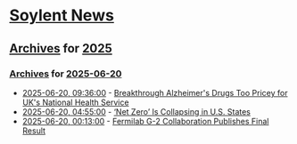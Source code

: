 # [Soylent News](../../../README.md)

## [Archives](../../index.md) for [2025](../index.md)

### [Archives](../../index.md) for [2025-06-20](index.md)

* [2025-06-20, 09:36:00](https://soylentnews.org/article.pl?sid=25/06/19/0919227&from=rss) - [Breakthrough Alzheimer's Drugs Too Pricey for UK's National Health Service](https://soylentnews.org/article.pl?sid=25/06/19/0919227&from=rss)
* [2025-06-20, 04:55:00](https://soylentnews.org/article.pl?sid=25/06/18/1523244&from=rss) - [‘Net Zero’ Is Collapsing in U.S. States](https://soylentnews.org/article.pl?sid=25/06/18/1523244&from=rss)
* [2025-06-20, 00:13:00](https://soylentnews.org/article.pl?sid=25/06/18/1445231&from=rss) - [Fermilab G-2 Collaboration Publishes Final Result](https://soylentnews.org/article.pl?sid=25/06/18/1445231&from=rss)
